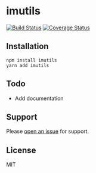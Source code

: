 # imutils

[![Build Status](https://travis-ci.org/ollelauribostrom/imutils.svg?branch=master)](https://travis-ci.org/ollelauribostrom/imutils)
[![Coverage Status](https://coveralls.io/repos/github/ollelauribostrom/imutils/badge.svg?branch=master)](https://coveralls.io/github/ollelauribostrom/imutils?branch=master)

## Installation

`npm install imutils`  
`yarn add imutils`

## Todo

- Add documentation

## Support

Please [open an issue](https://github.com/ollelauribostrom/imutils/issues/new) for support.

## License

MIT
